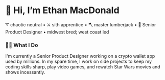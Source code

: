 # 👋 Hi, I’m Ethan MacDonald
➰ chaotic neutral • ⚔️ sith apprentice • 🪓 master lumberjack • 📐 Senior Product Designer • midwest bred; west coast led


### 👨‍💻 What I Do
I'm currently a Senior Product Designer working on a crypto wallet app used by millions.
In my spare time, I work on side projects to keep my coding skills sharp, play video games, and rewatch Star Wars movies and shows incessantly. 


<!---
ethan-bc/ethan-bc is a ✨ special ✨ repository because its `README.md` (this file) appears on your GitHub profile.
You can click the Preview link to take a look at your changes.
--->
